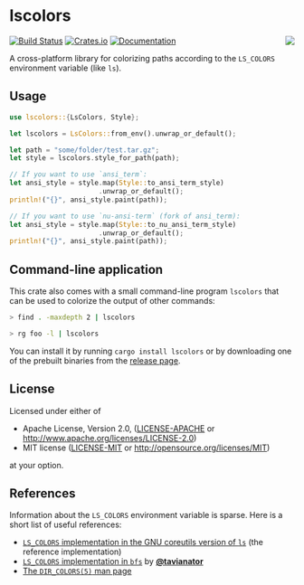 # lscolors

<img src="https://i.imgur.com/RE4Ont5.png" align="right">

[![Build Status](https://travis-ci.org/sharkdp/lscolors.svg?branch=master)](https://travis-ci.org/sharkdp/lscolors)
[![Crates.io](https://img.shields.io/crates/v/lscolors.svg)](https://crates.io/crates/lscolors)
[![Documentation](https://docs.rs/lscolors/badge.svg)](https://docs.rs/lscolors)

A cross-platform library for colorizing paths according to the `LS_COLORS` environment variable (like `ls`).

## Usage

```rust
use lscolors::{LsColors, Style};

let lscolors = LsColors::from_env().unwrap_or_default();

let path = "some/folder/test.tar.gz";
let style = lscolors.style_for_path(path);

// If you want to use `ansi_term`:
let ansi_style = style.map(Style::to_ansi_term_style)
                      .unwrap_or_default();
println!("{}", ansi_style.paint(path));

// If you want to use `nu-ansi-term` (fork of ansi_term):
let ansi_style = style.map(Style::to_nu_ansi_term_style)
                      .unwrap_or_default();
println!("{}", ansi_style.paint(path));
```

## Command-line application

This crate also comes with a small command-line program `lscolors` that
can be used to colorize the output of other commands:
```bash
> find . -maxdepth 2 | lscolors

> rg foo -l | lscolors
```

You can install it by running `cargo install lscolors` or by downloading one
of the prebuilt binaries from the [release page](https://github.com/sharkdp/lscolors/releases).

## License

Licensed under either of

 * Apache License, Version 2.0, ([LICENSE-APACHE](LICENSE-APACHE) or http://www.apache.org/licenses/LICENSE-2.0)
 * MIT license ([LICENSE-MIT](LICENSE-MIT) or http://opensource.org/licenses/MIT)

at your option.

## References

Information about the `LS_COLORS` environment variable is sparse. Here is a short list of useful references:

* [`LS_COLORS` implementation in the GNU coreutils version of `ls`](https://github.com/coreutils/coreutils/blob/17983b2cb3bccbb4fa69691178caddd99269bda9/src/ls.c#L2507-L2647) (the reference implementation)
* [`LS_COLORS` implementation in `bfs`](https://github.com/tavianator/bfs/blob/2.6/src/color.c#L556) by [**@tavianator**](https://github.com/tavianator)
* [The `DIR_COLORS(5)` man page](https://linux.die.net/man/5/dir_colors)
